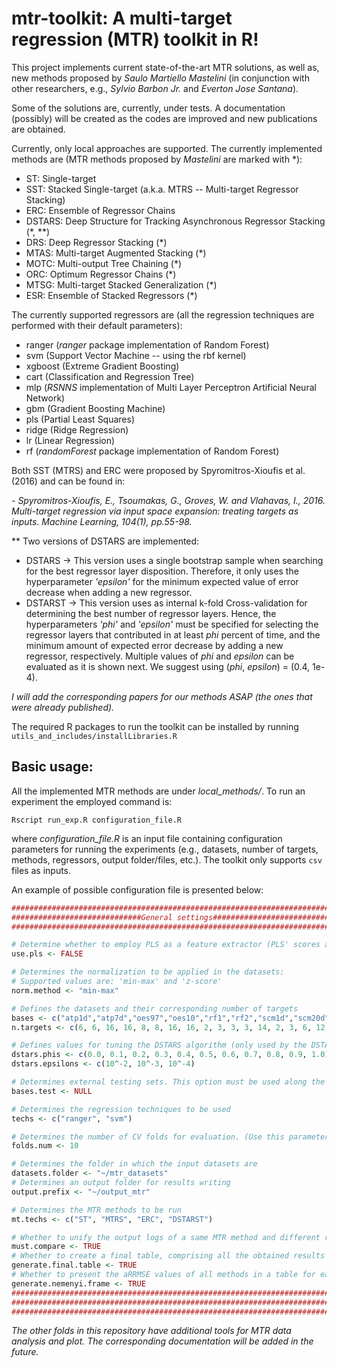 # mtr-toolkit: A multi-target regression (MTR) toolkit in R!

This project implements current state-of-the-art MTR solutions, as well as, new methods proposed by *Saulo Martiello Mastelini* (in conjunction with other researchers, e.g., *Sylvio Barbon Jr.* and *Everton Jose Santana*).

Some of the solutions are, currently, under tests. A documentation (possibly) will be created as the codes are improved and new publications are obtained.

Currently, only local approaches are supported. The currently implemented methods are (MTR methods proposed by *Mastelini* are marked with \*):

- ST: Single-target
- SST: Stacked Single-target (a.k.a. MTRS -- Multi-target Regressor Stacking)
- ERC: Ensemble of Regressor Chains
- DSTARS: Deep Structure for Tracking Asynchronous Regressor Stacking (\*, \*\*)
- DRS: Deep Regressor Stacking (\*)
- MTAS: Multi-target Augmented Stacking (\*)
- MOTC: Multi-output Tree Chaining (\*)
- ORC: Optimum Regressor Chains (\*)
- MTSG: Multi-target Stacked Generalization (\*)
- ESR: Ensemble of Stacked Regressors (\*)

The currently supported regressors are (all the regression techniques are performed with their default parameters):

- ranger (*ranger* package implementation of Random Forest)
- svm (Support Vector Machine -- using the rbf kernel)
- xgboost (Extreme Gradient Boosting)
- cart (Classification and Regression Tree)
- mlp (*RSNNS* implementation of Multi Layer Perceptron Artificial Neural Network)
- gbm (Gradient Boosting Machine)
- pls (Partial Least Squares)
- ridge (Ridge Regression)
- lr (Linear Regression)
- rf (*randomForest* package implementation of Random Forest)

Both SST (MTRS) and ERC were proposed by Spyromitros-Xioufis et al. (2016) and can be found in:

*- Spyromitros-Xioufis, E., Tsoumakas, G., Groves, W. and Vlahavas, I., 2016. Multi-target regression via input space expansion: treating targets as inputs. Machine Learning, 104(1), pp.55-98.*

\*\* Two versions of DSTARS are implemented:

- DSTARS -> This version uses a single bootstrap sample when searching for the best regressor layer disposition. Therefore, it only uses the hyperparameter *'epsilon'* for the minimum expected value of error decrease when adding a new regressor.
- DSTARST -> This version uses as internal k-fold Cross-validation for determining the best number of regressor layers. Hence, the hyperparameters *'phi'* and *'epsilon'* must be specified for selecting the regressor layers that contributed in at least *phi* percent of time, and the minimum amount of expected error decrease by adding a new regressor, respectively. Multiple values of *phi* and *epsilon* can be evaluated as it is shown next. We suggest using (*phi*, *epsilon*) = (0.4, 1e-4).

*I will add the corresponding papers for our methods ASAP (the ones that were already published).*

The required R packages to run the toolkit can be installed by running `utils_and_includes/installLibraries.R`

## Basic usage:

All the implemented MTR methods are under *local_methods/*. To run an experiment the employed command is:

```
Rscript run_exp.R configuration_file.R
```

where *configuration_file.R* is an input file containing configuration parameters for running the experiments (e.g., datasets, number of targets, methods, regressors, output folder/files, etc.). The toolkit only supports `csv` files as inputs.

An example of possible configuration file is presented below:


```R
###############################################################################
#############################General settings##################################
###############################################################################

# Determine whether to employ PLS as a feature extractor (PLS' scores are used as new input features)
use.pls <- FALSE

# Determines the normalization to be applied in the datasets:
# Supported values are: 'min-max' and 'z-score'
norm.method <- "min-max"

# Defines the datasets and their corresponding number of targets
bases <- c("atp1d","atp7d","oes97","oes10","rf1","rf2","scm1d","scm20d","edm","sf1","sf2","jura","wq","enb","slump","andro","osales","scpf")
n.targets <- c(6, 6, 16, 16, 8, 8, 16, 16, 2, 3, 3, 3, 14, 2, 3, 6, 12, 3)

# Defines values for tuning the DSTARS algorithm (only used by the DSTARST version)
dstars.phis <- c(0.0, 0.1, 0.2, 0.3, 0.4, 0.5, 0.6, 0.7, 0.8, 0.9, 1.0)
dstars.epsilons <- c(10^-2, 10^-3, 10^-4)

# Determines external testing sets. This option must be used along the setting of folds.num to 1
bases.test <- NULL

# Determines the regression techniques to be used
techs <- c("ranger", "svm")

# Determines the number of CV folds for evaluation. (Use this parameter as 1 in conjunction with input test sets for train then test evaluations)
folds.num <- 10

# Determines the folder in which the input datasets are
datasets.folder <- "~/mtr_datasets"
# Determines an output folder for results writing
output.prefix <- "~/output_mtr"

# Determines the MTR methods to be run
mt.techs <- c("ST", "MTRS", "ERC", "DSTARST")

# Whether to unify the output logs of a same MTR method and different regressors
must.compare <- TRUE
# Whether to create a final table, comprising all the obtained results
generate.final.table <- TRUE
# Whether to present the aRRMSE values of all methods in a table for easy comparison using statistical tests
generate.nemenyi.frame <- TRUE
###############################################################################
###############################################################################
###############################################################################

```

*The other folds in this repository have additional tools for MTR data analysis and plot. The corresponding documentation will be added in the future.*
